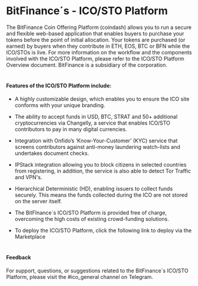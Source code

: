 # BitFinance´s - ICO/STO Platform

The BitFinance Coin Offering Platform (coindash) allows you to run a secure and flexible web-based application that enables buyers to purchase your tokens before the point of initial allocation. Your tokens are purchased (or earned) by buyers when they contribute in ETH, EOS, BTC or BFN while the ICO/STOs is live. For more information on the workflow and the components involved with the ICO/STO Platform, please refer to the ICO/STO Platform Overview document. BitFinance is a subsidiary of the corporation.

#

#### Features of the ICO/STO Platform include:

- A highly customizable design, which enables you to ensure the ICO site conforms with your unique branding.

- The ability to accept funds in USD, BTC, STRAT and 50+ additional cryptocurrencies via Changelly, a service that enables ICO/STO contributors to pay in many digital currencies.

- Integration with Onfido’s ‘Know-Your-Customer’ (KYC) service that screens contributors against anti-money laundering watch-lists and undertakes document checks.

- IPStack integration allowing you to block citizens in selected countries from registering, in addition, the service is also able to detect Tor Traffic and VPN's.

- Hierarchical Deterministic (HD), enabling issuers to collect funds securely. This means the funds collected during the ICO are not stored on the server itself.

- The BitFInance´s ICO/STO Platform is provided free of charge, overcoming the high costs of existing crowd-funding solutions.

- To deploy the ICO/STO Platform, click the following link to deploy via the Marketplace

#

#### Feedback
For support, questions, or suggestions related to the BitFinance´s ICO/STO Platform, please visit the #ico_general channel on Telegram.
